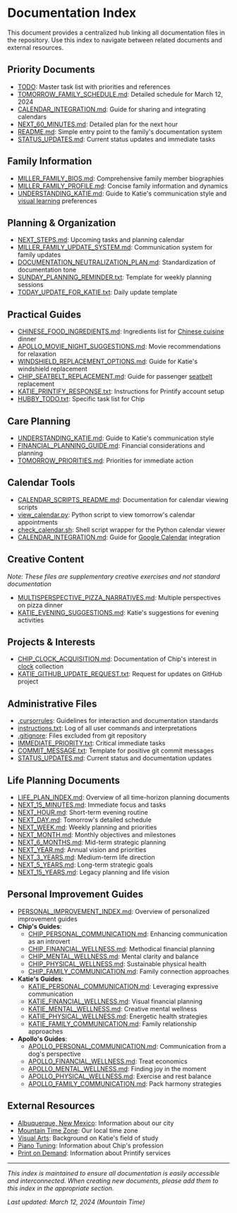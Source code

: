 # Documentation Index

This document provides a centralized hub linking all documentation files in the repository. Use this index to navigate between related documents and external resources.

## Priority Documents

- [TODO](../../TODO): Master task list with priorities and references
- [TOMORROW_FAMILY_SCHEDULE.md](../priorities/TOMORROW_FAMILY_SCHEDULE.md): Detailed schedule for March 12, 2024
- [CALENDAR_INTEGRATION.md](../guides/CALENDAR_INTEGRATION.md): Guide for sharing and integrating calendars
- [NEXT_60_MINUTES.md](../planning/immediate/NEXT_60_MINUTES.md): Detailed plan for the next hour
- [README.md](../../README.md): Simple entry point to the family's documentation system
- [STATUS_UPDATES.md](../status/STATUS_UPDATES.md): Current status updates and immediate tasks

## Family Information

- [MILLER_FAMILY_BIOS.md](../family_profiles/MILLER_FAMILY_BIOS.md): Comprehensive family member biographies
- [MILLER_FAMILY_PROFILE.md](../family_profiles/MILLER_FAMILY_PROFILE.md): Concise family information and dynamics
- [UNDERSTANDING_KATIE.md](../learning_styles/katie/UNDERSTANDING_KATIE.md): Guide to Katie's communication style and [visual learning](https://en.wikipedia.org/wiki/Visual_learning) preferences

## Planning & Organization

- [NEXT_STEPS.md](../priorities/NEXT_STEPS.md): Upcoming tasks and planning calendar
- [MILLER_FAMILY_UPDATE_SYSTEM.md](../family_profiles/MILLER_FAMILY_UPDATE_SYSTEM.md): Communication system for family updates
- [DOCUMENTATION_NEUTRALIZATION_PLAN.md](DOCUMENTATION_NEUTRALIZATION_PLAN.md): Standardization of documentation tone
- [SUNDAY_PLANNING_REMINDER.txt](../../notes/SUNDAY_PLANNING_REMINDER.txt): Template for weekly planning sessions
- [TODAY_UPDATE_FOR_KATIE.txt](../../notes/TODAY_UPDATE_FOR_KATIE.txt): Daily update template

## Practical Guides

- [CHINESE_FOOD_INGREDIENTS.md](../guides/CHINESE_FOOD_INGREDIENTS.md): Ingredients list for [Chinese cuisine](https://en.wikipedia.org/wiki/Chinese_cuisine) dinner
- [APOLLO_MOVIE_NIGHT_SUGGESTIONS.md](../players/apollo/APOLLO_MOVIE_NIGHT_SUGGESTIONS.md): Movie recommendations for relaxation
- [WINDSHIELD_REPLACEMENT_OPTIONS.md](../guides/WINDSHIELD_REPLACEMENT_OPTIONS.md): Guide for Katie's windshield replacement
- [CHIP_SEATBELT_REPLACEMENT.md](../players/chip/CHIP_SEATBELT_REPLACEMENT.md): Guide for passenger [seatbelt](https://en.wikipedia.org/wiki/Seat_belt) replacement
- [KATIE_PRINTIFY_RESPONSE.txt](../../notes/KATIE_PRINTIFY_RESPONSE.txt): Instructions for Printify account setup
- [HUBBY_TODO.txt](../../notes/HUBBY_TODO.txt): Specific task list for Chip

## Care Planning

- [UNDERSTANDING_KATIE.md](../learning_styles/katie/UNDERSTANDING_KATIE.md): Guide to Katie's communication style
- [FINANCIAL_PLANNING_GUIDE.md](../guides/FINANCIAL_PLANNING_GUIDE.md): Financial considerations and planning
- [TOMORROW_PRIORITIES.md](../priorities/TOMORROW_PRIORITIES.md): Priorities for immediate action

## Calendar Tools

- [CALENDAR_SCRIPTS_README.md](../calendars/CALENDAR_SCRIPTS_README.md): Documentation for calendar viewing scripts
- [view_calendar.py](../../scripts/view_calendar.py): Python script to view tomorrow's calendar appointments
- [check_calendar.sh](../../scripts/check_calendar.sh): Shell script wrapper for the Python calendar viewer
- [CALENDAR_INTEGRATION.md](../guides/CALENDAR_INTEGRATION.md): Guide for [Google Calendar](https://en.wikipedia.org/wiki/Google_Calendar) integration

## Creative Content
*Note: These files are supplementary creative exercises and not standard documentation*

- [MULTISPERSPECTIVE_PIZZA_NARRATIVES.md](../creative/MULTISPERSPECTIVE_PIZZA_NARRATIVES.md): Multiple perspectives on pizza dinner
- [KATIE_EVENING_SUGGESTIONS.md](../players/katie/KATIE_EVENING_SUGGESTIONS.md): Katie's suggestions for evening activities

## Projects & Interests

- [CHIP_CLOCK_ACQUISITION.md](../players/chip/CHIP_CLOCK_ACQUISITION.md): Documentation of Chip's interest in [clock](https://en.wikipedia.org/wiki/Clock) collection
- [KATIE_GITHUB_UPDATE_REQUEST.txt](../../notes/KATIE_GITHUB_UPDATE_REQUEST.txt): Request for updates on GitHub project

## Administrative Files

- [.cursorrules](../../.cursorrules): Guidelines for interaction and documentation standards
- [instructions.txt](../../notes/instructions.txt): Log of all user commands and interpretations
- [.gitignore](../../.gitignore): Files excluded from git repository
- [IMMEDIATE_PRIORITY.txt](../../notes/IMMEDIATE_PRIORITY.txt): Critical immediate tasks
- [COMMIT_MESSAGE.txt](../../notes/COMMIT_MESSAGE.txt): Template for positive git commit messages
- [STATUS_UPDATES.md](../status/STATUS_UPDATES.md): Current status and documentation updates

## Life Planning Documents

- [LIFE_PLAN_INDEX.md](../planning/LIFE_PLAN_INDEX.md): Overview of all time-horizon planning documents
- [NEXT_15_MINUTES.md](../planning/immediate/NEXT_15_MINUTES.md): Immediate focus and tasks
- [NEXT_HOUR.md](../planning/immediate/NEXT_HOUR.md): Short-term evening routine
- [NEXT_DAY.md](../planning/immediate/NEXT_DAY.md): Tomorrow's detailed schedule
- [NEXT_WEEK.md](../planning/short_term/NEXT_WEEK.md): Weekly planning and priorities
- [NEXT_MONTH.md](../planning/short_term/NEXT_MONTH.md): Monthly objectives and milestones
- [NEXT_6_MONTHS.md](../planning/medium_term/NEXT_6_MONTHS.md): Mid-term strategic planning
- [NEXT_YEAR.md](../planning/medium_term/NEXT_YEAR.md): Annual vision and priorities
- [NEXT_3_YEARS.md](../planning/medium_term/NEXT_3_YEARS.md): Medium-term life direction
- [NEXT_5_YEARS.md](../planning/long_term/NEXT_5_YEARS.md): Long-term strategic goals
- [NEXT_15_YEARS.md](../planning/long_term/NEXT_15_YEARS.md): Legacy planning and life vision

## Personal Improvement Guides

- [PERSONAL_IMPROVEMENT_INDEX.md](PERSONAL_IMPROVEMENT_INDEX.md): Overview of personalized improvement guides
- **Chip's Guides**:
  - [CHIP_PERSONAL_COMMUNICATION.md](docs/learning_styles/chip/CHIP_PERSONAL_COMMUNICATION.md): Enhancing communication as an introvert
  - [CHIP_FINANCIAL_WELLNESS.md](docs/players/chip/CHIP_FINANCIAL_WELLNESS.md): Methodical financial planning
  - [CHIP_MENTAL_WELLNESS.md](docs/players/chip/CHIP_MENTAL_WELLNESS.md): Mental clarity and balance
  - [CHIP_PHYSICAL_WELLNESS.md](docs/players/chip/CHIP_PHYSICAL_WELLNESS.md): Sustainable physical health
  - [CHIP_FAMILY_COMMUNICATION.md](docs/players/chip/CHIP_FAMILY_COMMUNICATION.md): Family connection approaches
- **Katie's Guides**:
  - [KATIE_PERSONAL_COMMUNICATION.md](docs/learning_styles/katie/KATIE_PERSONAL_COMMUNICATION.md): Leveraging expressive communication
  - [KATIE_FINANCIAL_WELLNESS.md](docs/players/katie/KATIE_FINANCIAL_WELLNESS.md): Visual financial planning
  - [KATIE_MENTAL_WELLNESS.md](docs/players/katie/KATIE_MENTAL_WELLNESS.md): Creative mental wellness
  - [KATIE_PHYSICAL_WELLNESS.md](docs/players/katie/KATIE_PHYSICAL_WELLNESS.md): Energetic health strategies
  - [KATIE_FAMILY_COMMUNICATION.md](docs/players/katie/KATIE_FAMILY_COMMUNICATION.md): Family relationship approaches
- **Apollo's Guides**:
  - [APOLLO_PERSONAL_COMMUNICATION.md](docs/learning_styles/apollo/APOLLO_PERSONAL_COMMUNICATION.md): Communication from a dog's perspective
  - [APOLLO_FINANCIAL_WELLNESS.md](docs/players/apollo/APOLLO_FINANCIAL_WELLNESS.md): Treat economics
  - [APOLLO_MENTAL_WELLNESS.md](docs/players/apollo/APOLLO_MENTAL_WELLNESS.md): Finding joy in the moment
  - [APOLLO_PHYSICAL_WELLNESS.md](docs/players/apollo/APOLLO_PHYSICAL_WELLNESS.md): Exercise and rest balance
  - [APOLLO_FAMILY_COMMUNICATION.md](docs/players/apollo/APOLLO_FAMILY_COMMUNICATION.md): Pack harmony strategies

## External Resources

- [Albuquerque, New Mexico](https://en.wikipedia.org/wiki/Albuquerque,_New_Mexico): Information about our city
- [Mountain Time Zone](https://en.wikipedia.org/wiki/Mountain_Time_Zone): Our local time zone
- [Visual Arts](https://en.wikipedia.org/wiki/Visual_arts): Background on Katie's field of study
- [Piano Tuning](https://en.wikipedia.org/wiki/Piano_tuning): Information about Chip's profession
- [Print on Demand](https://en.wikipedia.org/wiki/Print_on_demand): Information about Printify services

---

*This index is maintained to ensure all documentation is easily accessible and interconnected. When creating new documents, please add them to this index in the appropriate section.* 

*Last updated: March 12, 2024 (Mountain Time)* 